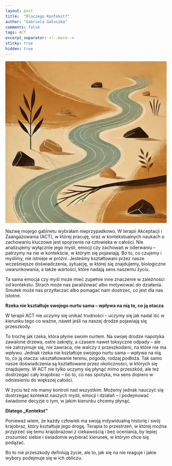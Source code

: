 ```yaml
---
layout: post
title:  "Dlaczego Kontekst?"
author: "Gabriela Gałuszka"
comments: false
tags: ACT
excerpt_separator: <!--more-->
sticky: true
hidden: true
---
```


![Alt text](../assets/images/posr4.jpg)

Nazwę mojego gabinetu wybrałam nieprzypadkowo. W terapii Akceptacji i Zaangażowania (ACT), w której pracuję, oraz w kontekstualnych naukach o zachowaniu kluczowe jest spojrzenie na człowieka w całości. <!--more--> Nie analizujemy wyłącznie jego myśli, emocji czy zachowań w oderwaniu – patrzymy na nie w kontekście, w którym się pojawiają. Bo to, co czujemy i myślimy, nie istnieje w próżni. Jesteśmy kształtowani przez nasze wcześniejsze doświadczenia, sytuację, w której się znajdujemy, biologiczne uwarunkowania, a także wartości, które nadają sens naszemu życiu.

Ta sama emocja czy myśl może mieć zupełnie inne znaczenie w zależności od kontekstu. Strach może nas paraliżować albo motywować do działania. Smutek może nas przytłaczać albo pomagać nam dostrzec, co jest dla nas istotne.

<b>Rzeka nie kształtuje swojego nurtu sama – wpływa na nią to, co ją otacza</b>

W terapii ACT nie uczymy się unikać trudności – uczymy się jak nadal iść w kierunku tego co ważne, nawet jeśli na naszej drodze pojawiają się przeszkody.

To trochę jak rzeka, która płynie swoim nurtem. Na swojej drodze napotyka zawalone drzewa, ostre zakręty, a czasem nawet toksyczne odpady – ale nie zatrzymuje się, nie zawraca, nie walczy z przeszkodami, na które nie ma wpływu. Jednak rzeka nie kształtuje swojego nurtu sama – wpływa na nią to, co ją otacza: ukształtowanie terenu, pogoda, rodzaj podłoża. Tak samo nasze doświadczenia są kształtowane przez okoliczności, w których się znajdujemy. W ACT nie tylko uczymy się płynąć mimo przeszkód, ale też dostrzegać cały krajobraz – bo to, co nas spotyka, ma sens dopiero w odniesieniu do większej całości.

W życiu też nie mamy kontroli nad wszystkim. Możemy jednak nauczyć się dostrzegać kontekst naszych myśli, emocji i działań – i podejmować świadome decyzje o tym, w jakim kierunku chcemy płynąć.

<b>Dlatego „Kontekst”</b>

Ponieważ wiem, że każdy człowiek ma swoją indywidualną historię i swój krajobraz, który kształtuje jego drogę. Terapia to przestrzeń, w której można przyjrzeć się temu krajobrazowi z ciekawością i bez oceniania, by lepiej zrozumieć siebie i świadomie wybierać kierunek, w którym chce się podążać.

Bo to nie przeszkody definiują życie, ale to, jak się na nie reaguje i jakie wybory podejmuje się w ich obliczu.
